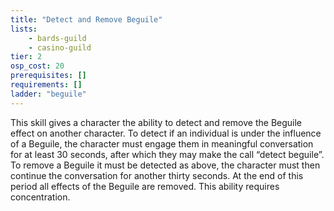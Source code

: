 ```yaml
---
title: "Detect and Remove Beguile"
lists:
    - bards-guild
    - casino-guild
tier: 2
osp_cost: 20
prerequisites: []
requirements: []
ladder: "beguile"
---
```

This skill gives a character the ability to detect and remove the Beguile effect on another character. To detect if an individual is under the influence of a Beguile, the character must engage them in meaningful conversation for at least 30 seconds, after which they may make the call “detect beguile”. To remove a Beguile it must be detected as above, the character must then continue the conversation for another thirty seconds. At the end of this period all effects of the Beguile are removed. This ability requires concentration.